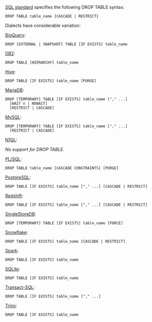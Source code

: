 [SQL standard][] specifies the following DROP TABLE syntax:

    DROP TABLE table_name {CASCADE | RESTRICT}

Dialects have considerable variation:

[BigQuery][]:

    DROP [EXTERNAL | SNAPSHOT] TABLE [IF EXISTS] table_name

[DB2][]:

    DROP TABLE [HIERARCHY] table_name

[Hive][]:

    DROP TABLE [IF EXISTS] table_name [PURGE]

[MariaDB][]:

    DROP [TEMPORARY] TABLE [IF EXISTS] table_name ["," ...]
      [WAIT n | NOWAIT]
      [RESTRICT | CASCADE]

[MySQL][]:

    DROP [TEMPORARY] TABLE [IF EXISTS] table_name ["," ...]
      [RESTRICT | CASCADE]

[N1QL][]:

_No support for DROP TABLE._

[PL/SQL][]:

    DROP TABLE table_name [CASCADE CONSTRAINTS] [PURGE]

[PostgreSQL][]:

    DROP TABLE [IF EXISTS] table_name ["," ...] [CASCADE | RESTRICT]

[Redshift][]:

    DROP TABLE [IF EXISTS] table_name ["," ...] [CASCADE | RESTRICT]

[SingleStoreDB][]:

    DROP [TEMPORARY] TABLE [IF EXISTS] table_name [FORCE]

[Snowflake][]:

    DROP TABLE [IF EXISTS] table_name [CASCADE | RESTRICT]

[Spark][]:

    DROP TABLE [IF EXISTS] table_name

[SQLite][]:

    DROP TABLE [IF EXISTS] table_name

[Transact-SQL][]:

    DROP TABLE [IF EXISTS] table_name ["," ...]

[Trino][]:

    DROP TABLE [IF EXISTS] table_name

[sql standard]: https://jakewheat.github.io/sql-overview/sql-2008-foundation-grammar.html#_11_21_drop_table_statement
[bigquery]: https://cloud.google.com/bigquery/docs/reference/standard-sql/data-definition-language#drop_table_statement
[db2]: https://www.ibm.com/docs/en/db2/9.7?topic=statements-drop
[hive]: https://cwiki.apache.org/confluence/display/Hive/LanguageManual+DDL#LanguageManualDDL-DropTable
[mariadb]: https://mariadb.com/kb/en/drop-table/
[mysql]: https://dev.mysql.com/doc/refman/8.0/en/drop-table.html
[n1ql]: https://docs.oracle.com/en/database/oracle/oracle-database/19/sqlrf/DROP-TABLE.html
[pl/sql]: https://docs.oracle.com/en/database/oracle/oracle-database/19/sqlrf/CREATE-TABLE.html
[postgresql]: https://www.postgresql.org/docs/current/sql-droptable.html
[redshift]: https://docs.aws.amazon.com/redshift/latest/dg/r_DROP_TABLE.html
[singlestoredb]: https://docs.singlestore.com/managed-service/en/reference/sql-reference/data-definition-language-ddl/drop-table.html
[snowflake]: https://docs.snowflake.com/en/sql-reference/sql/drop-table.html
[spark]: https://spark.apache.org/docs/latest/sql-ref-syntax-ddl-drop-table.html
[sqlite]: https://www.sqlite.org/lang_droptable.html
[transact-sql]: https://docs.microsoft.com/en-us/sql/t-sql/statements/drop-table-transact-sql?view=sql-server-ver15
[trino]: https://trino.io/docs/current/sql/drop-table.html
